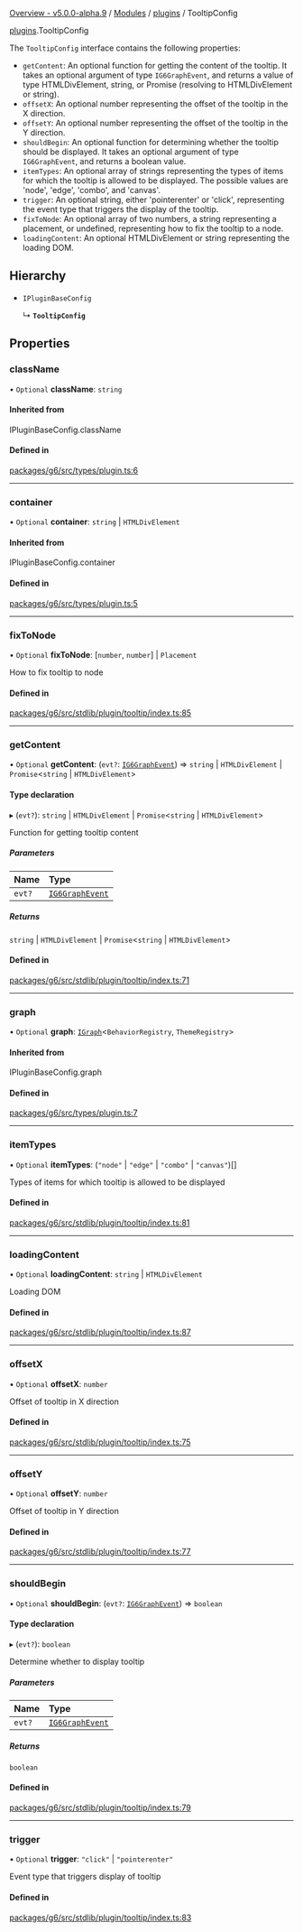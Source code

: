 [Overview - v5.0.0-alpha.9](../../README.md) / [Modules](../../modules.md) / [plugins](../../modules/plugins.md) / TooltipConfig

[plugins](../../modules/plugins.md).TooltipConfig

The `TooltipConfig` interface contains the following properties:

- `getContent`: An optional function for getting the content of the tooltip. It takes an optional argument of type `IG6GraphEvent`, and returns a value of type HTMLDivElement, string, or Promise (resolving to HTMLDivElement or string).
- `offsetX`: An optional number representing the offset of the tooltip in the X direction.
- `offsetY`: An optional number representing the offset of the tooltip in the Y direction.
- `shouldBegin`: An optional function for determining whether the tooltip should be displayed. It takes an optional argument of type `IG6GraphEvent`, and returns a boolean value.
- `itemTypes`: An optional array of strings representing the types of items for which the tooltip is allowed to be displayed. The possible values are 'node', 'edge', 'combo', and 'canvas'.
- `trigger`: An optional string, either 'pointerenter' or 'click', representing the event type that triggers the display of the tooltip.
- `fixToNode`: An optional array of two numbers, a string representing a placement, or undefined, representing how to fix the tooltip to a node.
- `loadingContent`: An optional HTMLDivElement or string representing the loading DOM.

## Hierarchy

- `IPluginBaseConfig`

  ↳ **`TooltipConfig`**

## Properties

### className

• `Optional` **className**: `string`

#### Inherited from

IPluginBaseConfig.className

#### Defined in

[packages/g6/src/types/plugin.ts:6](https://github.com/antvis/G6/blob/4b803837a5/packages/g6/src/types/plugin.ts#L6)

___

### container

• `Optional` **container**: `string` \| `HTMLDivElement`

#### Inherited from

IPluginBaseConfig.container

#### Defined in

[packages/g6/src/types/plugin.ts:5](https://github.com/antvis/G6/blob/4b803837a5/packages/g6/src/types/plugin.ts#L5)

___

### fixToNode

• `Optional` **fixToNode**: [`number`, `number`] \| `Placement`

How to fix tooltip to node

#### Defined in

[packages/g6/src/stdlib/plugin/tooltip/index.ts:85](https://github.com/antvis/G6/blob/4b803837a5/packages/g6/src/stdlib/plugin/tooltip/index.ts#L85)

___

### getContent

• `Optional` **getContent**: (`evt?`: [`IG6GraphEvent`](../behaviors/IG6GraphEvent.md)) => `string` \| `HTMLDivElement` \| `Promise`<`string` \| `HTMLDivElement`\>

#### Type declaration

▸ (`evt?`): `string` \| `HTMLDivElement` \| `Promise`<`string` \| `HTMLDivElement`\>

Function for getting tooltip content

##### Parameters

| Name | Type |
| :------ | :------ |
| `evt?` | [`IG6GraphEvent`](../behaviors/IG6GraphEvent.md) |

##### Returns

`string` \| `HTMLDivElement` \| `Promise`<`string` \| `HTMLDivElement`\>

#### Defined in

[packages/g6/src/stdlib/plugin/tooltip/index.ts:71](https://github.com/antvis/G6/blob/4b803837a5/packages/g6/src/stdlib/plugin/tooltip/index.ts#L71)

___

### graph

• `Optional` **graph**: [`IGraph`](../graph/IGraph.md)<`BehaviorRegistry`, `ThemeRegistry`\>

#### Inherited from

IPluginBaseConfig.graph

#### Defined in

[packages/g6/src/types/plugin.ts:7](https://github.com/antvis/G6/blob/4b803837a5/packages/g6/src/types/plugin.ts#L7)

___

### itemTypes

• `Optional` **itemTypes**: (``"node"`` \| ``"edge"`` \| ``"combo"`` \| ``"canvas"``)[]

Types of items for which tooltip is allowed to be displayed

#### Defined in

[packages/g6/src/stdlib/plugin/tooltip/index.ts:81](https://github.com/antvis/G6/blob/4b803837a5/packages/g6/src/stdlib/plugin/tooltip/index.ts#L81)

___

### loadingContent

• `Optional` **loadingContent**: `string` \| `HTMLDivElement`

Loading DOM

#### Defined in

[packages/g6/src/stdlib/plugin/tooltip/index.ts:87](https://github.com/antvis/G6/blob/4b803837a5/packages/g6/src/stdlib/plugin/tooltip/index.ts#L87)

___

### offsetX

• `Optional` **offsetX**: `number`

Offset of tooltip in X direction

#### Defined in

[packages/g6/src/stdlib/plugin/tooltip/index.ts:75](https://github.com/antvis/G6/blob/4b803837a5/packages/g6/src/stdlib/plugin/tooltip/index.ts#L75)

___

### offsetY

• `Optional` **offsetY**: `number`

Offset of tooltip in Y direction

#### Defined in

[packages/g6/src/stdlib/plugin/tooltip/index.ts:77](https://github.com/antvis/G6/blob/4b803837a5/packages/g6/src/stdlib/plugin/tooltip/index.ts#L77)

___

### shouldBegin

• `Optional` **shouldBegin**: (`evt?`: [`IG6GraphEvent`](../behaviors/IG6GraphEvent.md)) => `boolean`

#### Type declaration

▸ (`evt?`): `boolean`

Determine whether to display tooltip

##### Parameters

| Name | Type |
| :------ | :------ |
| `evt?` | [`IG6GraphEvent`](../behaviors/IG6GraphEvent.md) |

##### Returns

`boolean`

#### Defined in

[packages/g6/src/stdlib/plugin/tooltip/index.ts:79](https://github.com/antvis/G6/blob/4b803837a5/packages/g6/src/stdlib/plugin/tooltip/index.ts#L79)

___

### trigger

• `Optional` **trigger**: ``"click"`` \| ``"pointerenter"``

Event type that triggers display of tooltip

#### Defined in

[packages/g6/src/stdlib/plugin/tooltip/index.ts:83](https://github.com/antvis/G6/blob/4b803837a5/packages/g6/src/stdlib/plugin/tooltip/index.ts#L83)
